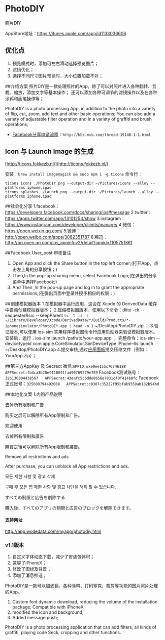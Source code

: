 PhotoDIY
==========
照片DIY

AppStore地址：https://itunes.apple.com/app/id1133036606

## 优化点
1. 预览模式时，添加可左右滑动选择预览图片；
2. 滤镜优化；
3. 选择不同尺寸图片预览时，大小位置加载不对；

##介绍方案
照片DIY是一款处理照片的App，除了可以对照片进入各种翻转、剪裁、缩放，添加文字等基本操作；
还可以添加各种可调节的滤镜操作以及在各种涂鸦和画笔操作等；

PhotoDIY is a photo processing App, in addition to the photo into a variety of flip, cut, zoom, add text and other basic operations;
You can also add a variety of adjustable filter operation and in a variety of graffiti and brush operations;

* [Facebook分享申请流程](http://bbs.mob.com/thread-19148-1-1.html)：`http://bbs.mob.com/thread-19148-1-1.html`


## Icon 与 Launch Image 的生成

[http://ticons.fokkezb.nl/](http://ticons.fokkezb.nl/)

安装：`brew install imagemagick && sudo npm i -g ticons`
命令行：
```
ticons icons ./PhotoDIY.png --output-dir ~/Pictures/icons --alloy --platforms iphone,ipad
ticons splashes ./Launch.png --output-dir ~/Pictures/launch --alloy --platforms iphone,ipad
```




##社会化分享
1.facebook：https://developers.facebook.com/docs/sharing/ios#message
2.twitter：https://apps.twitter.com/app/13101254/show
3.instagram：https://www.instagram.com/developer/clients/manage/
4.微信：https://open.weixin.qq.com/
5.微博：http://open.weibo.com/apps/3082351787
6.腾迅：http://op.open.qq.com/ios_appinfov2/detail?appid=1105751861

##Facebook User_post 审核备注
1. Open App and click the Share button in the top left corner;(打开App，点击左上角的分享按钮；)
2. Then,In the pop-up sharing menu, select Facebook Logo;(在弹出的分享菜单中选择Facebook;)
3. And Then ,In the pop-up page and log in to grant the appropriate permissions;(在弹出页面中登录并授予相应的权限；)


##创建模拟器版本
1.在模拟器中运行应用，这会在 Xcode 的 DerivedData 缓存中自动创建模拟器版本；
2.压缩模拟器版本，使用以下命令：ditto -ck --sequesterRsrc --keepParent `ls -1 -d -t ~/Library/Developer/Xcode/DerivedData/*/Build/Products/*-iphonesimulator/PhotoDIY.app | head -n 1` ~/Desktop/PhotoDIY.zip ；
3.验证版本,可以使用 ios-sim 实用程序模拟器命令行应用启动器来验证模拟器版本。
安装后，运行：ios-sim launch /path/to/your-app.app ；
完整命令：ios-sim --devicetypeid com.apple.CoreSimulator.SimDeviceType.iPhone-6s launch ~/Desktop/PhotoDIY.app
4.提交审核,通过[应用面板](https://developers.facebook.com/apps)提交压缩文件（例如：YourApp.zip）；

##第三方AppKey 及 Secrect
微信:`APPID:wxe9ee15bc76746188   APPSecret:fb4ca3b28e9110091fad90769279e789`
Facebook测试账号：`326136004438567   APPSecret:43eafc5c6dde0656e7031c40f414b8fc`
Facebook正式账号：`325600794492088   APPSecret:c8387c35222f95bfab9550ab182b94bd`


##本地化文案
1.内购产品说明

去掉所有限制和广告

购买之后可以解除所有App限制和广告。

欢迎使用

去掉所有限制和廣告

購買之後可以解除所有App限制和廣告。


Remove all restrictions and ads

After purchase, you can unblock all App restrictions and ads.


모든 제한 사항 및 광고 삭제

구매 후 모든 앱 제한 사항 및 광고 차단을 해제 할 수 있습니다.


すべての制限と広告を削除する

購入後、すべてのアプリの制限と広告のブロックを解除できます。

#### 支持网址
http://app.wodedata.com/myapp/photodiy.html

### v1.1版本

1. 自定义字体动态下载，减少了安装包体积；
2. 兼容了iPhoneX；
3. 修改了图标及背景；
4. 添加了消息推送；

PhotoDIY是一款可以加滤镜、各种涂鸭、打码塞克、裁剪等功能的图片照片处理的App。

1. Custom font dynamic download, reducing the volume of the installation package;
Compatible with iPhoneX
3. modified the icon and background;
4. Added message push;

PhotoDIY is a photo processing application that can add filters, all kinds of graffiti, playing code Seck, cropping and other functions.

